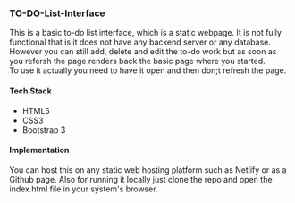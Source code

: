 ### TO-DO-List-Interface
This is a basic to-do list interface, which is a static webpage. It is not fully functional that is it does not have any backend server or any database.<br>
However you can still add, delete and edit the to-do work but as soon as you refersh the page renders back the basic page where you started.
<br>
To use it actually you need to have it open and then don;t refresh the page.

#### Tech Stack
* HTML5
* CSS3
* Bootstrap 3

#### Implementation
You can host this on any static web hosting platform such as Netlify or as a Github page. Also for running it locally just clone the repo and open the index.html file in your system's browser.
